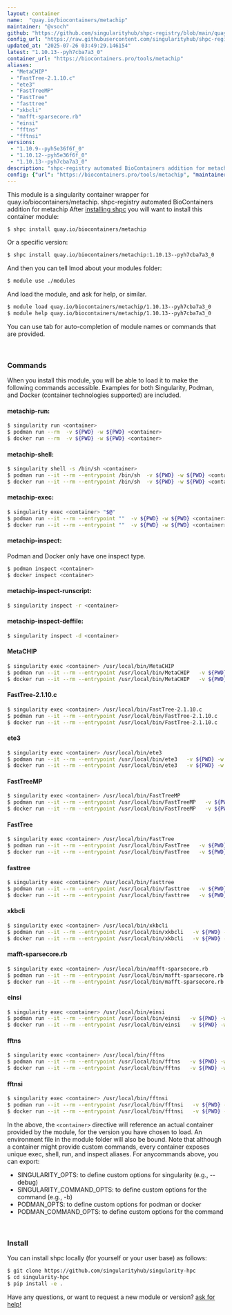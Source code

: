 ```yaml
---
layout: container
name:  "quay.io/biocontainers/metachip"
maintainer: "@vsoch"
github: "https://github.com/singularityhub/shpc-registry/blob/main/quay.io/biocontainers/metachip/container.yaml"
config_url: "https://raw.githubusercontent.com/singularityhub/shpc-registry/main/quay.io/biocontainers/metachip/container.yaml"
updated_at: "2025-07-26 03:49:29.146154"
latest: "1.10.13--pyh7cba7a3_0"
container_url: "https://biocontainers.pro/tools/metachip"
aliases:
 - "MetaCHIP"
 - "FastTree-2.1.10.c"
 - "ete3"
 - "FastTreeMP"
 - "FastTree"
 - "fasttree"
 - "xkbcli"
 - "mafft-sparsecore.rb"
 - "einsi"
 - "fftns"
 - "fftnsi"
versions:
 - "1.10.9--pyh5e36f6f_0"
 - "1.10.12--pyh5e36f6f_0"
 - "1.10.13--pyh7cba7a3_0"
description: "shpc-registry automated BioContainers addition for metachip"
config: {"url": "https://biocontainers.pro/tools/metachip", "maintainer": "@vsoch", "description": "shpc-registry automated BioContainers addition for metachip", "latest": {"1.10.13--pyh7cba7a3_0": "sha256:f7e028d95bc283f0d9a48d95fff5c82acd8485be651db846789fc10a28401cc4"}, "tags": {"1.10.9--pyh5e36f6f_0": "sha256:82cf7e556b9a4453582fcbcc366841436e3a9ebcfa7e72de87617995c83da413", "1.10.12--pyh5e36f6f_0": "sha256:c6ea2a8aaa7017621599d8c24312d9891c2fb7f1f642c22a3775140bdf0580a0", "1.10.13--pyh7cba7a3_0": "sha256:f7e028d95bc283f0d9a48d95fff5c82acd8485be651db846789fc10a28401cc4"}, "docker": "quay.io/biocontainers/metachip", "aliases": {"MetaCHIP": "/usr/local/bin/MetaCHIP", "FastTree-2.1.10.c": "/usr/local/bin/FastTree-2.1.10.c", "ete3": "/usr/local/bin/ete3", "FastTreeMP": "/usr/local/bin/FastTreeMP", "FastTree": "/usr/local/bin/FastTree", "fasttree": "/usr/local/bin/fasttree", "xkbcli": "/usr/local/bin/xkbcli", "mafft-sparsecore.rb": "/usr/local/bin/mafft-sparsecore.rb", "einsi": "/usr/local/bin/einsi", "fftns": "/usr/local/bin/fftns", "fftnsi": "/usr/local/bin/fftnsi"}}
---
```


This module is a singularity container wrapper for quay.io/biocontainers/metachip.
shpc-registry automated BioContainers addition for metachip
After [installing shpc](#install) you will want to install this container module:


```bash
$ shpc install quay.io/biocontainers/metachip
```

Or a specific version:

```bash
$ shpc install quay.io/biocontainers/metachip:1.10.13--pyh7cba7a3_0
```

And then you can tell lmod about your modules folder:

```bash
$ module use ./modules
```

And load the module, and ask for help, or similar.

```bash
$ module load quay.io/biocontainers/metachip/1.10.13--pyh7cba7a3_0
$ module help quay.io/biocontainers/metachip/1.10.13--pyh7cba7a3_0
```

You can use tab for auto-completion of module names or commands that are provided.

<br>

### Commands

When you install this module, you will be able to load it to make the following commands accessible.
Examples for both Singularity, Podman, and Docker (container technologies supported) are included.

#### metachip-run:

```bash
$ singularity run <container>
$ podman run --rm  -v ${PWD} -w ${PWD} <container>
$ docker run --rm  -v ${PWD} -w ${PWD} <container>
```

#### metachip-shell:

```bash
$ singularity shell -s /bin/sh <container>
$ podman run --it --rm --entrypoint /bin/sh  -v ${PWD} -w ${PWD} <container>
$ docker run --it --rm --entrypoint /bin/sh  -v ${PWD} -w ${PWD} <container>
```

#### metachip-exec:

```bash
$ singularity exec <container> "$@"
$ podman run --it --rm --entrypoint ""  -v ${PWD} -w ${PWD} <container> "$@"
$ docker run --it --rm --entrypoint ""  -v ${PWD} -w ${PWD} <container> "$@"
```

#### metachip-inspect:

Podman and Docker only have one inspect type.

```bash
$ podman inspect <container>
$ docker inspect <container>
```

#### metachip-inspect-runscript:

```bash
$ singularity inspect -r <container>
```

#### metachip-inspect-deffile:

```bash
$ singularity inspect -d <container>
```


#### MetaCHIP

```bash
$ singularity exec <container> /usr/local/bin/MetaCHIP
$ podman run --it --rm --entrypoint /usr/local/bin/MetaCHIP   -v ${PWD} -w ${PWD} <container> -c " $@"
$ docker run --it --rm --entrypoint /usr/local/bin/MetaCHIP   -v ${PWD} -w ${PWD} <container> -c " $@"
```


#### FastTree-2.1.10.c

```bash
$ singularity exec <container> /usr/local/bin/FastTree-2.1.10.c
$ podman run --it --rm --entrypoint /usr/local/bin/FastTree-2.1.10.c   -v ${PWD} -w ${PWD} <container> -c " $@"
$ docker run --it --rm --entrypoint /usr/local/bin/FastTree-2.1.10.c   -v ${PWD} -w ${PWD} <container> -c " $@"
```


#### ete3

```bash
$ singularity exec <container> /usr/local/bin/ete3
$ podman run --it --rm --entrypoint /usr/local/bin/ete3   -v ${PWD} -w ${PWD} <container> -c " $@"
$ docker run --it --rm --entrypoint /usr/local/bin/ete3   -v ${PWD} -w ${PWD} <container> -c " $@"
```


#### FastTreeMP

```bash
$ singularity exec <container> /usr/local/bin/FastTreeMP
$ podman run --it --rm --entrypoint /usr/local/bin/FastTreeMP   -v ${PWD} -w ${PWD} <container> -c " $@"
$ docker run --it --rm --entrypoint /usr/local/bin/FastTreeMP   -v ${PWD} -w ${PWD} <container> -c " $@"
```


#### FastTree

```bash
$ singularity exec <container> /usr/local/bin/FastTree
$ podman run --it --rm --entrypoint /usr/local/bin/FastTree   -v ${PWD} -w ${PWD} <container> -c " $@"
$ docker run --it --rm --entrypoint /usr/local/bin/FastTree   -v ${PWD} -w ${PWD} <container> -c " $@"
```


#### fasttree

```bash
$ singularity exec <container> /usr/local/bin/fasttree
$ podman run --it --rm --entrypoint /usr/local/bin/fasttree   -v ${PWD} -w ${PWD} <container> -c " $@"
$ docker run --it --rm --entrypoint /usr/local/bin/fasttree   -v ${PWD} -w ${PWD} <container> -c " $@"
```


#### xkbcli

```bash
$ singularity exec <container> /usr/local/bin/xkbcli
$ podman run --it --rm --entrypoint /usr/local/bin/xkbcli   -v ${PWD} -w ${PWD} <container> -c " $@"
$ docker run --it --rm --entrypoint /usr/local/bin/xkbcli   -v ${PWD} -w ${PWD} <container> -c " $@"
```


#### mafft-sparsecore.rb

```bash
$ singularity exec <container> /usr/local/bin/mafft-sparsecore.rb
$ podman run --it --rm --entrypoint /usr/local/bin/mafft-sparsecore.rb   -v ${PWD} -w ${PWD} <container> -c " $@"
$ docker run --it --rm --entrypoint /usr/local/bin/mafft-sparsecore.rb   -v ${PWD} -w ${PWD} <container> -c " $@"
```


#### einsi

```bash
$ singularity exec <container> /usr/local/bin/einsi
$ podman run --it --rm --entrypoint /usr/local/bin/einsi   -v ${PWD} -w ${PWD} <container> -c " $@"
$ docker run --it --rm --entrypoint /usr/local/bin/einsi   -v ${PWD} -w ${PWD} <container> -c " $@"
```


#### fftns

```bash
$ singularity exec <container> /usr/local/bin/fftns
$ podman run --it --rm --entrypoint /usr/local/bin/fftns   -v ${PWD} -w ${PWD} <container> -c " $@"
$ docker run --it --rm --entrypoint /usr/local/bin/fftns   -v ${PWD} -w ${PWD} <container> -c " $@"
```


#### fftnsi

```bash
$ singularity exec <container> /usr/local/bin/fftnsi
$ podman run --it --rm --entrypoint /usr/local/bin/fftnsi   -v ${PWD} -w ${PWD} <container> -c " $@"
$ docker run --it --rm --entrypoint /usr/local/bin/fftnsi   -v ${PWD} -w ${PWD} <container> -c " $@"
```



In the above, the `<container>` directive will reference an actual container provided
by the module, for the version you have chosen to load. An environment file in the
module folder will also be bound. Note that although a container
might provide custom commands, every container exposes unique exec, shell, run, and
inspect aliases. For anycommands above, you can export:

 - SINGULARITY_OPTS: to define custom options for singularity (e.g., --debug)
 - SINGULARITY_COMMAND_OPTS: to define custom options for the command (e.g., -b)
 - PODMAN_OPTS: to define custom options for podman or docker
 - PODMAN_COMMAND_OPTS: to define custom options for the command

<br>

### Install

You can install shpc locally (for yourself or your user base) as follows:

```bash
$ git clone https://github.com/singularityhub/singularity-hpc
$ cd singularity-hpc
$ pip install -e .
```

Have any questions, or want to request a new module or version? [ask for help!](https://github.com/singularityhub/singularity-hpc/issues)